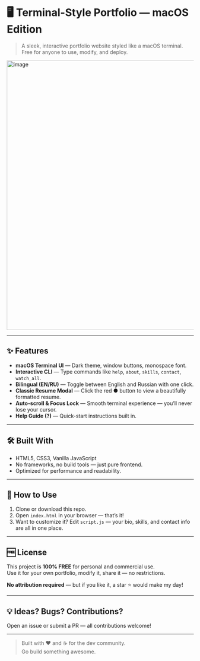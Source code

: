 # 🖥️ Terminal-Style Portfolio — macOS Edition

> A sleek, interactive portfolio website styled like a macOS terminal. Free for anyone to use, modify, and deploy.

<img width="986" height="726" alt="image" src="https://github.com/user-attachments/assets/c8aab287-72d1-499b-98e3-e595adf405c4" />

---

## ✨ Features

- **macOS Terminal UI** — Dark theme, window buttons, monospace font.
- **Interactive CLI** — Type commands like `help`, `about`, `skills`, `contact`, `watch_all`.
- **Bilingual (EN/RU)** — Toggle between English and Russian with one click.
- **Classic Resume Modal** — Click the red ● button to view a beautifully formatted resume.
- **Auto-scroll & Focus Lock** — Smooth terminal experience — you’ll never lose your cursor.
- **Help Guide (?)** — Quick-start instructions built in.

---

## 🛠 Built With

- HTML5, CSS3, Vanilla JavaScript
- No frameworks, no build tools — just pure frontend.
- Optimized for performance and readability.

---

## 🚀 How to Use

1. Clone or download this repo.
2. Open `index.html` in your browser — that’s it!
3. Want to customize it? Edit `script.js` — your bio, skills, and contact info are all in one place.

---

## 🆓 License

This project is **100% FREE** for personal and commercial use.  
Use it for your own portfolio, modify it, share it — no restrictions.

**No attribution required** — but if you like it, a star ⭐ would make my day!

---

## 💡 Ideas? Bugs? Contributions?

Open an issue or submit a PR — all contributions welcome!

---

> Built with ❤️ and ☕ for the dev community.  
> Go build something awesome.

